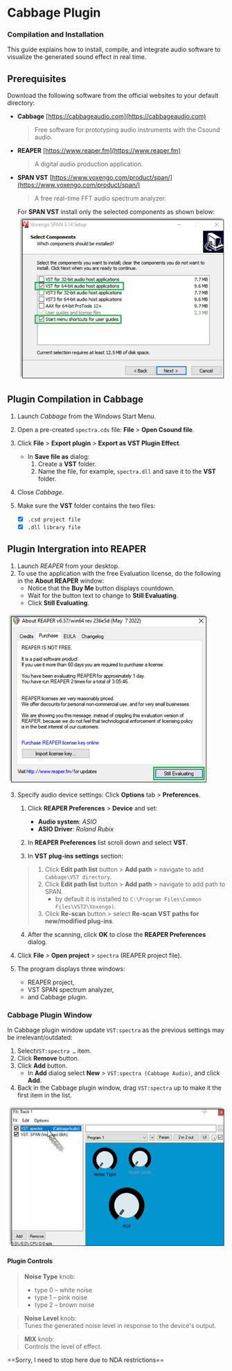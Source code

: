 # Cabbage Plugin
### Compilation and Installation
This guide explains how to install, compile, and integrate audio software to visualize the generated sound effect in real time.
## Prerequisites
Download the following software from the official websites to your default directory:
- **Cabbage** [https://cabbageaudio.com](https://cabbageaudio.com)  
   > Free software for prototyping audio instruments with the Csound audio.  
- **REAPER**  [https://www.reaper.fm](https://www.reaper.fm)  
   > A digital audio production application.
- **SPAN VST** [https://www.voxengo.com/product/span/](https://www.voxengo.com/product/span/)  
   > A free real-time FFT audio spectrum analyzer.
   >
   For **SPAN VST** install only the selected components as shown below:
   ![SPAN setup](/assets/img/SPAN_setup.png)

## Plugin Compilation in Cabbage

1. Launch _Cabbage_ from the Windows Start Menu.
2. Open a pre-created `spectra.сds` file: **File** > **Open Csound file**.
3. Click **File** > **Export plugin** > **Export as VST Plugin Effect**.
   - In **Save file as** dialog:
     1. Create a **VST** folder.
     2. Name the file, for example, `spectra.dll` and save it to the **VST** folder.
4. Close _Cabbage_.
5. Make sure the **VST** folder contains the two files:

    - [x] `.csd project file`
    - [x] `.dll library file`

## Plugin Intergration into REAPER

1. Launch _REAPER_ from your desktop.
2. To use the application with the free Evaluation license, do the following in the **About REAPER** window:  
   - Notice that the **Buy Me** button displays countdown. 
   - Wait for the button text to change to **Still Evaluating**.
   - Click **Still Evaluating**.  

![REAPER license button](/assets/img/REAPER_license.png)

3. Specify audio device settings: Click **Options** tab > **Preferences**.  
   1. Click **REAPER Preferences** > **Device** and set:
      - **Audio system**: _ASIO_
      - **ASIO Driver**: _Roland Rubix_  
   
   2. In **REAPER Preferences** list scroll down and select **VST**.
   3. In **VST plug-ins settings** section:
   
    > 1. Click **Edit path list** button > **Add path** > navigate to add `Cabbage\VST directory`.
    > 2. Click **Edit path list** button > **Add path** > navigate to add path to SPAN.
    >    - by default it is installed to `C:\Program Files\Common Files\VST2\Voxengo)`.
    > 3. Click **Re-scan** button > select **Re-scan VST paths for new/modified plug-ins**.  

   4. After the scanning, click **OK** to close the **REAPER Preferences** dialog.  
4. Click **File** > **Open project** > `spectra` (REAPER project file).

5. The program displays three windows:
   - REAPER project,
   - VST SPAN spectrum analyzer,
   - and Cabbage plugin.

### Cabbage Plugin Window

In Cabbage plugin window update `VST:spectra` as the previous settings may be irrelevant/outdated:  
   1. Select`VST:spectra …` item.  
   2. Click **Remove** button.  
   3. Click **Add** button.  
      - In **Add** dialog select **New** > `VST:spectra (Cabbage Audio)`, and click **Add**.  
   4. Back in the Cabbage plugin window, drag `VST:spectra` up to make it the first item in the list.

![drag item up](/assets/img/Cabbage_drag.png)

#### Plugin Controls

> **Noise Type** knob:
>
> - type 0 – white noise
> - type 1 – pink noise
> - type 2 – brown noise

> **Noise Level** knob:  
> Tunes the generated noise level in response to the device's output.

> **MIX** knob:  
> Controls the level of effect.

==Sorry, I need to stop here due to NDA restrictions==
